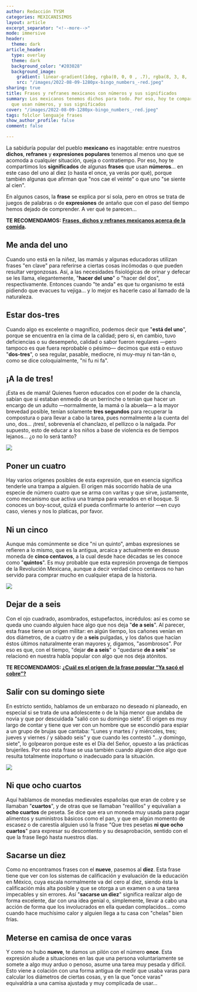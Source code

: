 ```yaml
---
author: Redacción TYSM
categories: MEXICANISIMOS
layout: article
excerpt_separator: "<!--more-->"
mode: immersive
header:
  theme: dark
article_header:
  type: overlay
  theme: dark
  background_color: "#203028"
  background_image:
    gradient: linear-gradient(1deg, rgba(0, 0, 0 , .7), rgba(8, 3, 8, .9))
    src: "/images/2022-08-09-1280px-bingo_numbers_-red.jpeg"
sharing: true
title: Frases y refranes mexicanos con números y sus significados
summary: Los mexicanos tenemos dichos para todo. Por eso, hoy te compartimos algunos
  que usan números, y sus significados
cover: "/images/2022-08-09-1280px-bingo_numbers_-red.jpeg"
tags: folclor lenguaje frases
show_author_profile: false
comment: false

---
```

La sabiduría popular del pueblo **mexicano** es inagotable: entre nuestros **dichos**, **refranes** y **expresiones populares** tenemos al menos uno que se acomoda a cualquier situación, queja o contratiempo. Por eso, hoy te compartimos los **significados** de algunas **frases** que usan **números**… en este caso del uno al diez (o hasta el once, ya verás por qué), porque también algunas que afirman que "nos cae el veinte" o que uno "se siente al cien".

En algunos casos, la **frase** se explica por sí sola, pero en otros se trata de juegos de palabras o de **expresiones** de antaño que con el paso del tiempo hemos dejado de comprender. A ver qué te parecen…

**TE RECOMENDAMOS:** [**Frases, dichos y refranes mexicanos acerca de la comida**](https://blog.tonoysumariachi.com/mexicanisimos/2022/09/07/frases-dichos-y-refranes-mexicanos-acerca-de-la-comida.html)**.**

## Me anda del uno

Cuando uno está en la niñez, las mamás y algunas educadoras utilizan frases "en clave" para referirse a ciertas cosas incómodas o que pueden resultar vergonzosas. Así, a las necesidades fisiológicas de orinar y defecar se les llama, elegantemente, "**hacer del uno**" o "hacer del dos", respectivamente. Entonces cuando "te anda" es que tu organismo te está pidiendo que evacues tu vejiga… y lo mejor es hacerle caso al llamado de la naturaleza.

## Estar dos-tres

Cuando algo es excelente o magnífico, podemos decir que "**está del uno**", porque se encuentra en la cima de la calidad; pero si, en cambio, tuvo deficiencias o su desempeño, calidad o sabor fueron regulares —pero tampoco es que fuera reprobable o pésimo— decimos que está o estuvo "**dos-tres**", o sea regular, pasable, mediocre, ni muy-muy ni tan-tán o, como se dice coloquialmente, "ni fu ni fa".

## ¡A la de tres!

¡Esta es de mamá! Quienes fueron educados con el poder de la chancla, sabían que si estaban enmedio de un berrinche o tenían que hacer un encargo de un adulto —normalmente, la mamá o la abuela— a la mayor brevedad posible, tenían solamente **tres segundos** para recuperar la compostura o para llevar a cabo la tarea, pues normalmente a la cuenta del uno, dos… ¡tres!, sobrevenía el chanclazo, el pellizco o la nalgada. Por supuesto, esto de educar a los niños a base de violencia es de tiempos lejanos… ¿o no lo será tanto?

![](https://upload.wikimedia.org/wikipedia/commons/thumb/c/c0/Crying-girl.jpg/1024px-Crying-girl.jpg)

## Poner un cuatro

Hay varios orígenes posibles de esta expresión, que en esencia significa tenderle una trampa a alguien. El origen más socorrido habla de una especie de número cuatro que se arma con varitas y que sirve, justamente, como mecanismo que activa una trampa para venados en el bosque. Si conoces un boy-scout, quizá el pueda confirmarte lo anterior —en cuyo caso, vienes y nos lo platicas, por favor.

## Ni un cinco

Aunque más comúnmente se dice "ni un quinto", ambas expresiones se refieren a lo mismo, que es la antigua, arcaica y actualmente en desuso moneda de **cinco centavos**, a la cual desde hace décadas se les conoce como "**quintos**". Es muy probable que esta expresión provenga de tiempos de la Revolución Mexicana, aunque a decir verdad cinco centavos no han servido para comprar mucho en cualquier etapa de la historia.

![](https://upload.wikimedia.org/wikipedia/commons/3/37/5-centavos-de-Durango-de-1914-%2801%29-%28cobre%29.jpg)

## Dejar de a seis

Con el ojo cuadrado, asombrados, estupefactos, incrédulos: así es como se queda uno cuando alguien hace algo que nos deja "**de a seis**". Al parecer, esta frase tiene un origen militar: en algún tiempo, los cañones venían en dos diámetros, de a cuatro y de a **seis** pulgadas, y los daños que hacían éstos últimos naturalmente eran mayores y, digamos, "asombrosos". Por eso es que, con el tiempo, "dejar **de a seis**" o "quedarse **de a seis**" se relacionó en nuestra habla popular con algo que nos deja atónitos.

**TE RECOMENDAMOS: ¿**[**Cuál es el origen de la frase popular “Ya sacó el cobre”?**](https://blog.tonoysumariachi.com/mexicanisimos/2022/04/22/cual-es-el-origen-de-la-frase-popular-ya-saco-el-cobre.html)

## Salir con su domingo siete

En estricto sentido, hablamos de un embarazo no deseado ni planeado, en especial si se trata de una adolescente o de la hija menor que andaba de novia y que por descuidada "salió con su domingo siete". El origen es muy largo de contar y tiene que ver con un hombre que se escondió para espiar a un grupo de brujas que cantaba: "Lunes y martes / y miércoles, tres; jueves y viernes / y sábado seis" y que cuando les contestó "…y domingo, siete", lo golpearon porque este es el Día del Señor, opuesto a las prácticas brujeriles. Por eso esta frase se usa también cuando alguien dice algo que resulta totalmente inoportuno o inadecuado para la situación.

![](https://upload.wikimedia.org/wikipedia/commons/thumb/1/19/Witchcraft%3B_a_white-faced_witch_meeting_a_black-faced_witch_Wellcome_V0025811ETC.jpg/1166px-Witchcraft%3B_a_white-faced_witch_meeting_a_black-faced_witch_Wellcome_V0025811ETC.jpg)

## Ni que ocho cuartos

Aquí hablamos de monedas medievales españolas que eran de cobre y se llamaban "**cuartos**", y de otras que se llamaban "realillos" y equivalían a **ocho cuartos** de peseta. Se dice que era un moneda muy usada para pagar alimentos y suministros básicos como el pan, y que en algún momento de escasez o de carestía alguien usó la frase "Que tres pesetas **ni que ocho cuartos**" para expresar su descontento y su desaprobación, sentido con el que la frase llegó hasta nuestros días.

## Sacarse un diez

Como no encontramos frases con el **nueve**, pasemos al **diez**. Esta frase tiene que ver con los sistemas de calificación y evaluación de la educación en México, cuya escala normalmente va del cero al diez, siendo ésta la calificación más alta posible y que se otorga a un examen o a una tarea impecables y sin errores. Así "**sacarse un diez**" significa realizar algo de forma excelente, dar con una idea genial o, simplemente, llevar a cabo una acción de forma que los involucrados en ella quedan complacidos… como cuando hace muchísimo calor y alguien llega a tu casa con "chelas" bien frías.

## Meterse en camisa de once varas

Y como no hubo **nueve**, te damos un pilón con el número **once**. Esta expresión alude a situaciones en las que una persona voluntariamente se somete a algo muy arduo o penoso, asume una tarea muy pesada y difícil. Esto viene a colación con una forma antigua de medir que usaba varas para calcular los diámetros de ciertas cosas, y en la que "once varas" equivaldría a una camisa ajustada y muy complicada de usar…